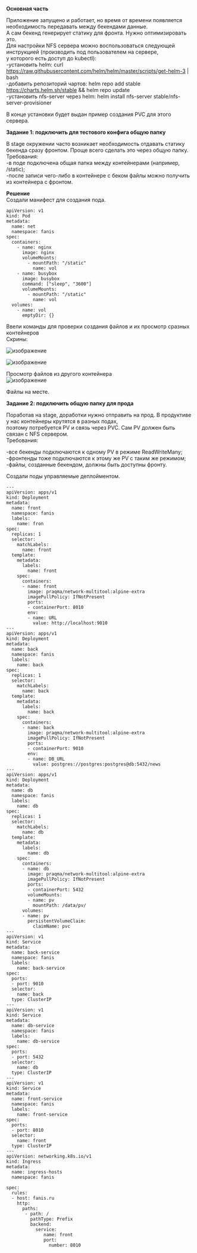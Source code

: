 **Основная часть**     
    
Приложение запущено и работает, но время от времени появляется необходимость передавать между бекендами данные.     
А сам бекенд генерирует статику для фронта. Нужно оптимизировать это.    
Для настройки NFS сервера можно воспользоваться следующей инструкцией (производить под пользователем на сервере,     
у которого есть доступ до kubectl):     
-установить helm: curl https://raw.githubusercontent.com/helm/helm/master/scripts/get-helm-3 | bash    
-добавить репозиторий чартов: helm repo add stable https://charts.helm.sh/stable && helm repo update     
-установить nfs-server через helm: helm install nfs-server stable/nfs-server-provisioner     
     
В конце установки будет выдан пример создания PVC для этого сервера.        
    
**Задание 1: подключить для тестового конфига общую папку**   
    
В stage окружении часто возникает необходимость отдавать статику бекенда сразу фронтом. Проще всего сделать это через общую папку.      
Требования:    
-в поде подключена общая папка между контейнерами (например, /static);     
-после записи чего-либо в контейнере с беком файлы можно получить из контейнера с фронтом.     
         
**Решение**   
Создали манифест для создания пода.
     
```
apiVersion: v1
kind: Pod
metadata:
  name: net
  namespace: fanis
spec:
  containers:
    - name: nginx
      image: nginx
      volumeMounts:
        - mountPath: "/static"
          name: vol
    - name: busybox
      image: busybox
      command: ["sleep", "3600"]
      volumeMounts:
        - mountPath: "/static"
          name: vol
  volumes:
    - name: vol
      emptyDir: {}
  ```
      
Ввели команды для проверки создания файлов и их просмотр сразных контейнеров    
Скрины:    
  
![изображение](https://user-images.githubusercontent.com/87299405/177750249-2a659ee7-68a9-4c34-b048-9cf5b31bdee1.png)   
     
![изображение](https://user-images.githubusercontent.com/87299405/177750399-c5c8dd6f-cbb8-4d3f-ac7f-370ce632fda1.png)
   
Просмотр файлов из другого контейнера    
![изображение](https://user-images.githubusercontent.com/87299405/177750749-1fe500f6-5bbc-4fc1-a296-0f59ed6b1828.png)    
    
Файлы на месте.   
     
**Задание 2: подключить общую папку для прода**    
    
Поработав на stage, доработки нужно отправить на прод. В продуктиве у нас контейнеры крутятся в разных подах,     
поэтому потребуется PV и связь через PVC. Сам PV должен быть связан с NFS сервером.     
Требования:     
    
-все бекенды подключаются к одному PV в режиме ReadWriteMany;    
-фронтенды тоже подключаются к этому же PV с таким же режимом;    
-файлы, созданные бекендом, должны быть доступны фронту.    
     
Создали поды управляемые деплойментом.    

```
---
apiVersion: apps/v1
kind: Deployment
metadata:
  name: front
  namespace: fanis
  labels:
    name: fron
spec:
  replicas: 1
  selector:
    matchLabels:
      name: front
  template:
    metadata:
      labels:
        name: front
    spec:
      containers:
      - name: front
        image: praqma/network-multitool:alpine-extra
        imagePullPolicy: IfNotPresent
        ports:
        - containerPort: 8010
        env:
        - name: URL
          value: http://localhost:9010
---
apiVersion: apps/v1
kind: Deployment
metadata:
  name: back
  namespace: fanis
  labels:
    name: back
spec:
  replicas: 1
  selector:
    matchLabels:
      name: back
  template:
    metadata:
      labels:
        name: back
    spec:
      containers:
      - name: back
        image: praqma/network-multitool:alpine-extra
        imagePullPolicy: IfNotPresent
        ports:
        - containerPort: 9010
        env:
        - name: DB_URL
          value: postgres://postgres:postgres@db:5432/news
---
apiVersion: apps/v1
kind: Deployment
metadata:
  name: db
  namespace: fanis
  labels:
    name: db
spec:
  replicas: 1
  selector:
    matchLabels:
      name: db
  template:
    metadata:
      labels:
        name: db
    spec:
      containers:
      - name: db
        image: praqma/network-multitool:alpine-extra
        imagePullPolicy: IfNotPresent
        ports:
        - containerPort: 5432
        volumeMounts:
        - name: pv
          mountPath: /data/pv/
      volumes:
      - name: pv
        persistentVolumeClaim:
          claimName: pvc
---
apiVersion: v1
kind: Service
metadata:
  name: back-service
  namespace: fanis
  labels:
    name: back-service
spec:
  ports:
  - port: 9010
  selector:
    name: back
  type: ClusterIP
---
apiVersion: v1
kind: Service
metadata:
  name: db-service
  namespace: fanis
  labels:
    name: db-service
spec:
  ports:
  - port: 5432
  selector:
    name: db
  type: ClusterIP
---
apiVersion: v1
kind: Service
metadata:
  name: front-service
  namespace: fanis
  labels:
    name: front-service
spec:
  ports:
  - port: 8010
  selector:
    name: front
  type: ClusterIP
---
apiVersion: networking.k8s.io/v1
kind: Ingress
metadata:
  name: ingress-hosts
  namespace: fanis

spec:
  rules:
  - host: fanis.ru
    http:
      paths:
       - path: /
         pathType: Prefix
         backend:
           service: 
              name: front
              port:
                number: 8010
```
